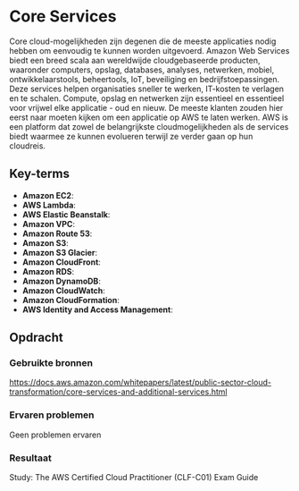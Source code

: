 # Core Services

Core cloud-mogelijkheden zijn degenen die de meeste applicaties nodig hebben om eenvoudig te kunnen worden uitgevoerd. Amazon Web Services biedt een breed scala aan wereldwijde cloudgebaseerde producten, waaronder computers, opslag, databases, analyses, netwerken, mobiel, ontwikkelaarstools, beheertools, IoT, beveiliging en bedrijfstoepassingen. Deze services helpen organisaties sneller te werken, IT-kosten te verlagen en te schalen. Compute, opslag en netwerken zijn essentieel en essentieel voor vrijwel elke applicatie - oud en nieuw. De meeste klanten zouden hier eerst naar moeten kijken om een applicatie op AWS te laten werken. AWS is een platform dat zowel de belangrijkste cloudmogelijkheden als de services biedt waarmee ze kunnen evolueren terwijl ze verder gaan op hun cloudreis.


## Key-terms

- **Amazon EC2**: 
- **AWS Lambda**: 
- **AWS Elastic Beanstalk**: 
- **Amazon VPC**: 
- **Amazon Route 53**: 
- **Amazon S3**: 
- **Amazon S3 Glacier**: 
- **Amazon CloudFront**: 
- **Amazon RDS**: 
- **Amazon DynamoDB**: 
- **Amazon CloudWatch**: 
- **Amazon CloudFormation**: 
- **AWS Identity and Access Management**: 


## Opdracht
### Gebruikte bronnen

https://docs.aws.amazon.com/whitepapers/latest/public-sector-cloud-transformation/core-services-and-additional-services.html

### Ervaren problemen
Geen problemen ervaren

### Resultaat

Study:
The AWS Certified Cloud Practitioner (CLF-C01) Exam Guide

